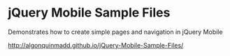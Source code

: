 # jQuery Mobile Sample Files

Demonstrates how to create simple pages and navigation in jQuery Mobile

http://algonquinmadd.github.io/jQuery-Mobile-Sample-Files/
